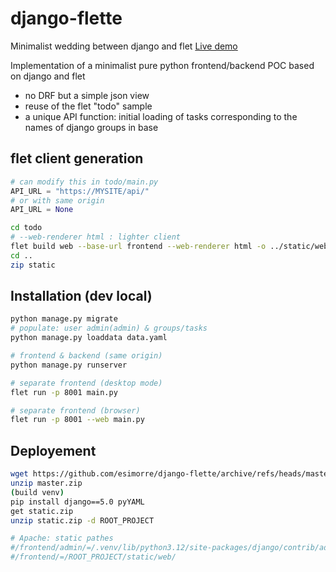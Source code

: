 # django-flette
Minimalist wedding between django and flet
[Live demo](https://ricocs.alwaysdata.net/)

Implementation of a minimalist pure python frontend/backend POC based on django and flet

   * no DRF but a simple json view
   * reuse of the flet "todo" sample
   * a unique API function: initial loading of tasks corresponding to the names of django groups in base


## flet client generation 
```python
# can modify this in todo/main.py
API_URL = "https://MYSITE/api/"
# or with same origin
API_URL = None
```

```bash
cd todo
# --web-renderer html : lighter client
flet build web --base-url frontend --web-renderer html -o ../static/web
cd ..
zip static
```

## Installation (dev local)
```bash
python manage.py migrate
# populate: user admin(admin) & groups/tasks
python manage.py loaddata data.yaml

# frontend & backend (same origin)
python manage.py runserver 

# separate frontend (desktop mode)
flet run -p 8001 main.py

# separate frontend (browser)
flet run -p 8001 --web main.py
```

## Deployement
```bash
wget https://github.com/esimorre/django-flette/archive/refs/heads/master.zip
unzip master.zip
(build venv)
pip install django==5.0 pyYAML
get static.zip
unzip static.zip -d ROOT_PROJECT

# Apache: static pathes
#/frontend/admin/=/.venv/lib/python3.12/site-packages/django/contrib/admin/static/admin/
#/frontend/=/ROOT_PROJECT/static/web/
```